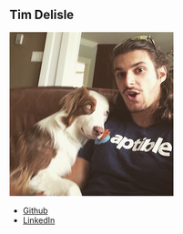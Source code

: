 Tim Delisle
-----------

![Tim Delisle's photo](photos/tim-delisle.jpg)

* [Github](http://github.com/tg339)
* [LinkedIn](https://www.linkedin.com/pub/tim-delisle/63/572/613)
